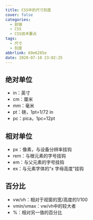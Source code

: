 ```yaml
---
title: CSS中的尺寸刻度
cover: false
categories:
  - 前端
  - CSS
  - CSS技术要点
tags:
  - 尺寸
  - 刻度
abbrlink: 69e6285e
date: 2020-07-10 23:02:25
---
```

## 绝对单位
- in：英寸
- cm：厘米
- mm：毫米
- pt：磅，1pt=1/72 in
- pc：pica，1pc=12pt

## 相对单位
- px：像素，与设备分辨率挂钩
- rem：与根元素的字号挂钩
- em：与父元素的字号挂钩
- ex：与元素字体的“x 字母高度”挂钩

## 百分比
- vw/vh：相对于视窗的宽/高度的1/100
- vmin/vmax：vw/vh中的较大者
- %：相对另一值的百分比


